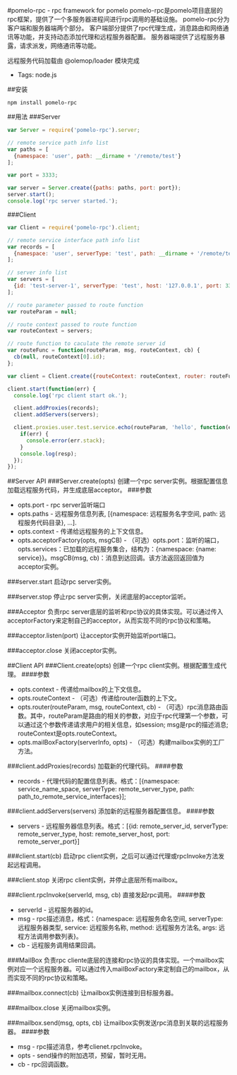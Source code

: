 #pomelo-rpc - rpc framework for pomelo
pomelo-rpc是pomelo项目底层的rpc框架，提供了一个多服务器进程间进行rpc调用的基础设施。
pomelo-rpc分为客户端和服务器端两个部分。
客户端部分提供了rpc代理生成，消息路由和网络通讯等功能，并支持动态添加代理和远程服务器配置。
服务器端提供了远程服务暴露，请求派发，网络通讯等功能。

远程服务代码加载由 @olemop/loader 模块完成

+ Tags: node.js

##安装
```
npm install pomelo-rpc
```

##用法
###Server
``` javascript
var Server = require('pomelo-rpc').server;

// remote service path info list
var paths = [
  {namespace: 'user', path: __dirname + '/remote/test'}
];

var port = 3333;

var server = Server.create({paths: paths, port: port});
server.start();
console.log('rpc server started.');
```

###Client
``` javascript
var Client = require('pomelo-rpc').client;

// remote service interface path info list
var records = [
  {namespace: 'user', serverType: 'test', path: __dirname + '/remote/test'}
];

// server info list
var servers = [
  {id: 'test-server-1', serverType: 'test', host: '127.0.0.1', port: 3333}
];

// route parameter passed to route function
var routeParam = null;

// route context passed to route function
var routeContext = servers;

// route function to caculate the remote server id
var routeFunc = function(routeParam, msg, routeContext, cb) {
  cb(null, routeContext[0].id);
};

var client = Client.create({routeContext: routeContext, router: routeFunc});

client.start(function(err) {
  console.log('rpc client start ok.');

  client.addProxies(records);
  client.addServers(servers);

  client.proxies.user.test.service.echo(routeParam, 'hello', function(err, resp) {
    if(err) {
      console.error(err.stack);
    }
    console.log(resp);
  });
});
```

##Server API
###Server.create(opts)
创建一个rpc server实例。根据配置信息加载远程服务代码，并生成底层acceptor。
###参数
+ opts.port - rpc server监听端口
+ opts.paths - 远程服务信息列表, [{namespace: 远程服务名字空间, path: 远程服务代码目录}, ...].
+ opts.context - 传递给远程服务的上下文信息。
+ opts.acceptorFactory(opts, msgCB) - （可选）opts.port：监听的端口，opts.services：已加载的远程服务集合，结构为：{namespace: {name: service}}。msgCB(msg, cb)：消息到达回调。该方法返回返回值为acceptor实例。

###server.start
启动rpc server实例。

###server.stop
停止rpc server实例，关闭底层的acceptor监听。

###Acceptor
负责rpc server底层的监听和rpc协议的具体实现。可以通过传入acceptorFactory来定制自己的acceptor，从而实现不同的rpc协议和策略。

###acceptor.listen(port)
让acceptor实例开始监听port端口。

###acceptor.close
关闭acceptor实例。

##Client API
###Client.create(opts)
创建一个rpc client实例。根据配置生成代理。
####参数
+ opts.context - 传递给mailbox的上下文信息。
+ opts.routeContext - （可选）传递给router函数的上下文。
+ opts.router(routeParam, msg, routeContext, cb) - （可选）rpc消息路由函数。其中，routeParam是路由的相关的参数，对应于rpc代理第一个参数，可以通过这个参数传递请求用户的相关信息，如session; msg是rpc的描述消息; routeContext是opts.routeContext。
+ opts.mailBoxFactory(serverInfo, opts) - （可选）构建mailbox实例的工厂方法。

###client.addProxies(records)
加载新的代理代码。
####参数
+ records - 代理代码的配置信息列表。格式：[{namespace: service_name_space, serverType: remote_server_type, path: path_to_remote_service_interfaces}];

###client.addServers(servers)
添加新的远程服务器配置信息。
####参数
+ servers - 远程服务器信息列表。格式：[{id: remote_server_id, serverType: remote_server_type, host: remote_server_host, port: remote_server_port}]

###client.start(cb)
启动rpc client实例，之后可以通过代理或rpcInvoke方法发起远程调用。

###client.stop
关闭rpc client实例，并停止底层所有mailbox。

###client.rpcInvoke(serverId, msg, cb)
直接发起rpc调用。
####参数
+ serverId - 远程服务器的id。
+ msg - rpc描述消息，格式：{namespace: 远程服务命名空间, serverType: 远程服务器类型, service: 远程服务名称, method: 远程服务方法名, args: 远程方法调用参数列表}。
+ cb - 远程服务调用结果回调。

###MailBox
负责rpc cliente底层的连接和rpc协议的具体实现。一个mailbox实例对应一个远程服务器。可以通过传入mailBoxFactory来定制自己的mailbox，从而实现不同的rpc协议和策略。

###mailbox.connect(cb)
让mailbox实例连接到目标服务器。

###mailbox.close
关闭mailbox实例。

###mailbox.send(msg, opts, cb)
让mailbox实例发送rpc消息到关联的远程服务器。
####参数
+ msg - rpc描述消息，参考clienet.rpcInvoke。
+ opts - send操作的附加选项，预留，暂时无用。
+ cb - rpc回调函数。
